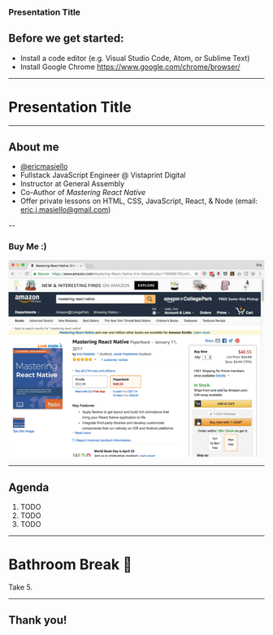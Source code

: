 ### Presentation Title
## Before we get started:

* Install a code editor (e.g. Visual Studio Code, Atom, or Sublime Text)
* Install Google Chrome https://www.google.com/chrome/browser/

---

# Presentation Title

---

## About me

* [@ericmasiello](https://twitter.com/ericmasiello)
* Fullstack JavaScript Engineer @ Vistaprint Digital
* Instructor at General Assembly
* Co-Author of *Mastering React Native*
* Offer private lessons on HTML, CSS, JavaScript, React, & Node (email: [eric.j.masiello@gmail.com](eric.j.masiello@gmail.com))

--

### Buy Me :)

[![Mastering React Native](img/mastering-react-native.png)](https://www.amazon.com/gp/product/1785885782/ref=as_li_tl?ie=UTF8&camp=1789&creative=9325&creativeASIN=1785885782&linkCode=as2&tag=ericmasiello-20&linkId=0b797f6960a050d6567fd26505307fec)

---

## Agenda

1. TODO
2. TODO
3. TODO

---

# Bathroom Break 💩

Take 5.

---

## Thank you!

